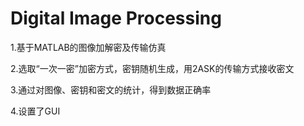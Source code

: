 # Digital Image Processing
1.基于MATLAB的图像加解密及传输仿真

2.选取“一次一密”加密方式，密钥随机生成，用2ASK的传输方式接收密文

3.通过对图像、密钥和密文的统计，得到数据正确率

4.设置了GUI
